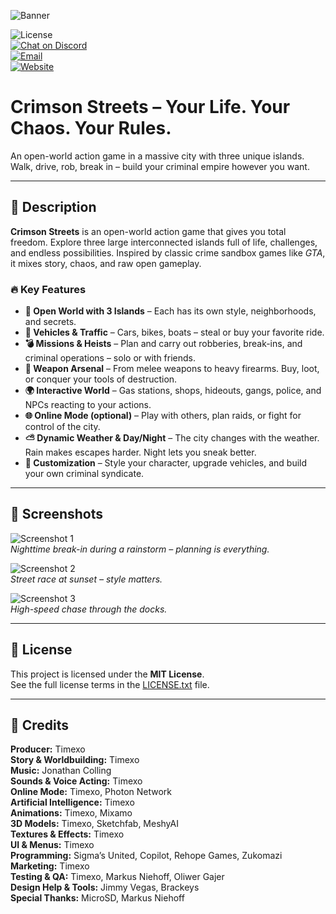 ![Banner](https://assets.onecompiler.app/432jwxm7x/43h9k246n/InShot_20250509_223322318.jpg)

![License](https://assets.onecompiler.app/432jwxm7x/43kfmhabr/image71.png)  
[![Chat on Discord](https://img.shields.io/badge/Discord-5865f2?logo=discord&logoColor=white)](https://discord.gg/9YKC3e2s4N)  
[![Email](https://img.shields.io/badge/Email-support@timexostudios.wuaze.com-blue?logo=gmail&logoColor=white)](mailto:support@timexostudios.wuaze.com)  
[![Website](https://img.shields.io/badge/Website-timexostudios.wuaze.com-black?logo=firefox-browser&logoColor=white)](https://timexostudios.wuaze.com)

# Crimson Streets – Your Life. Your Chaos. Your Rules.

An open-world action game in a massive city with three unique islands. Walk, drive, rob, break in – build your criminal empire however you want.

---

## 📝 Description

**Crimson Streets** is an open-world action game that gives you total freedom. Explore three large interconnected islands full of life, challenges, and endless possibilities. Inspired by classic crime sandbox games like *GTA*, it mixes story, chaos, and raw open gameplay.

### 🔥 Key Features

- **🌆 Open World with 3 Islands** – Each has its own style, neighborhoods, and secrets.
- **🚗 Vehicles & Traffic** – Cars, bikes, boats – steal or buy your favorite ride.
- **💣 Missions & Heists** – Plan and carry out robberies, break-ins, and criminal operations – solo or with friends.
- **🔫 Weapon Arsenal** – From melee weapons to heavy firearms. Buy, loot, or conquer your tools of destruction.
- **🌍 Interactive World** – Gas stations, shops, hideouts, gangs, police, and NPCs reacting to your actions.
- **🌐 Online Mode (optional)** – Play with others, plan raids, or fight for control of the city.
- **⛅ Dynamic Weather & Day/Night** – The city changes with the weather. Rain makes escapes harder. Night lets you sneak better.
- **🎨 Customization** – Style your character, upgrade vehicles, and build your own criminal syndicate.

---

## 📸 Screenshots

![Screenshot 1](https://assets.onecompiler.app/432jwxm7x/43ke2nmjg/Screenshot%202025-05-31%20231822.png)  
*Nighttime break-in during a rainstorm – planning is everything.*

![Screenshot 2](https://assets.onecompiler.app/432jwxm7x/43ke2nmjg/Screenshot%202025-05-31%20231630.png)  
*Street race at sunset – style matters.*

![Screenshot 3](https://assets.onecompiler.app/432jwxm7x/43ke2nmjg/Screenshot%202025-05-31%20231255.png)  
*High-speed chase through the docks.*

---

## 📄 License

This project is licensed under the **MIT License**.  
See the full license terms in the [LICENSE.txt](LICENSE.txt) file.

---

## 👑 Credits

**Producer:** Timexo  
**Story & Worldbuilding:** Timexo  
**Music:** Jonathan Colling  
**Sounds & Voice Acting:** Timexo  
**Online Mode:** Timexo, Photon Network  
**Artificial Intelligence:** Timexo  
**Animations:** Timexo, Mixamo  
**3D Models:** Timexo, Sketchfab, MeshyAI  
**Textures & Effects:** Timexo  
**UI & Menus:** Timexo  
**Programming:** Sigma’s United, Copilot, Rehope Games, Zukomazi  
**Marketing:** Timexo  
**Testing & QA:** Timexo, Markus Niehoff, Oliwer Gajer  
**Design Help & Tools:** Jimmy Vegas, Brackeys  
**Special Thanks:** MicroSD, Markus Niehoff

